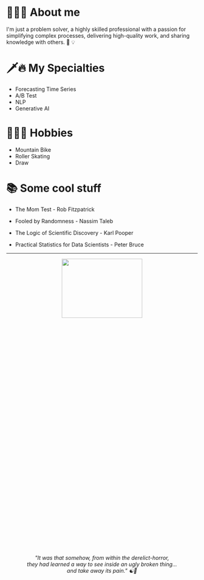 
# 🙋🏻‍♂️ About me

I'm just a problem solver, a highly skilled professional with a passion for simplifying complex processes, delivering high-quality work, and sharing knowledge with others. 🍃 :bulb:

# 🗡️🔥 My Specialties

- Forecasting Time Series
- A/B Test
- NLP
- Generative AI

# 💆🏻‍♂️ Hobbies

- Mountain Bike
- Roller Skating
- Draw

# 📚 Some cool stuff

- The Mom Test - Rob Fitzpatrick

- Fooled by Randomness - Nassim Taleb

- The Logic of Scientific Discovery - Karl Pooper

- Practical Statistics for Data Scientists - Peter Bruce

---

<p align="center">
  <a href="https://youtu.be/xPr0BfEcaCQ">
    <img  width="65%" height="20%" src="https://raw.githubusercontent.com/breno-jesus-fernandes/breno-jesus-fernandes/refs/heads/latest_branch/img/default_bg.jpg"> </br>
  </a>
  <i>"It was that somehow, from within the derelict-horror, </br>
      they had learned a way to see inside an ugly broken thing... </br>
      and take away its pain." ☯🍃 
  </i> </br></br>
</p>
 

